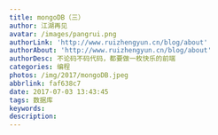 ```yaml
---
title: mongoDB（三）
author: 江湖再见
avatar: /images/pangrui.png
authorLink: 'http://www.ruizhengyun.cn/blog/about'
authorAbout: 'http://www.ruizhengyun.cn/blog/about'
authorDesc: 不论码不码代码，都要做一枚快乐的前端
categories: 编程
photos: /img/2017/mongoDB.jpeg
abbrlink: faf638c7
date: 2017-07-03 13:43:45
tags: 数据库
keywords:
description:
---
```


